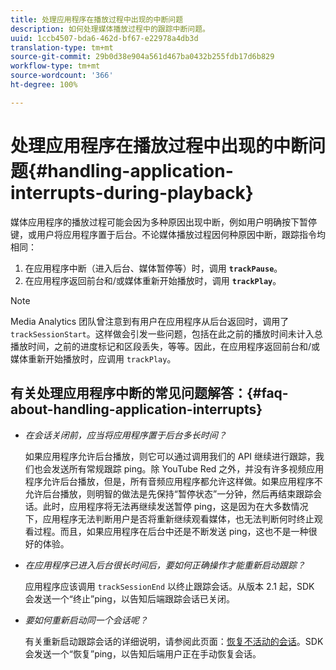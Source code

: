 ```yaml
---
title: 处理应用程序在播放过程中出现的中断问题
description: 如何处理媒体播放过程中的跟踪中断问题。
uuid: 1ccb4507-bda6-462d-bf67-e22978a4db3d
translation-type: tm+mt
source-git-commit: 29b0d38e904a561d467ba0432b255fdb17d6b829
workflow-type: tm+mt
source-wordcount: '366'
ht-degree: 100%

---
```



# 处理应用程序在播放过程中出现的中断问题{#handling-application-interrupts-during-playback}

媒体应用程序的播放过程可能会因为多种原因出现中断，例如用户明确按下暂停键，或用户将应用程序置于后台。不论媒体播放过程因何种原因中断，跟踪指令均相同：

1. 在应用程序中断（进入后台、媒体暂停等）时，调用 **`trackPause`**。
1. 在应用程序返回前台和/或媒体重新开始播放时，调用 **`trackPlay`**。

>[!NOTE]
>
>Media Analytics 团队曾注意到有用户在应用程序从后台返回时，调用了 `trackSessionStart`。这样做会引发一些问题，包括在此之前的播放时间未计入总播放时间，之前的进度标记和区段丢失，等等。因此，在应用程序返回前台和/或媒体重新开始播放时，应调用 `trackPlay`。

## 有关处理应用程序中断的常见问题解答：{#faq-about-handling-application-interrupts}

* _在会话关闭前，应当将应用程序置于后台多长时间？_

   如果应用程序允许后台播放，则它可以通过调用我们的 API 继续进行跟踪，我们也会发送所有常规跟踪 ping。除 YouTube Red 之外，并没有许多视频应用程序允许后台播放，但是，所有音频应用程序都允许这样做。如果应用程序不允许后台播放，则明智的做法是先保持“暂停状态”一分钟，然后再结束跟踪会话。此时，应用程序将无法再继续发送暂停 ping，这是因为在大多数情况下，应用程序无法判断用户是否将重新继续观看媒体，也无法判断何时终止观看过程。而且，如果应用程序在后台中还是不断发送 ping，这也不是一种很好的体验。

* _在应用程序已进入后台很长时间后，要如何正确操作才能重新启动跟踪？_

   应用程序应该调用 `trackSessionEnd` 以终止跟踪会话。从版本 2.1 起，SDK 会发送一个“终止”ping，以告知后端跟踪会话已关闭。

* _要如何重新启动同一个会话呢？_

   有关重新启动跟踪会话的详细说明，请参阅此页面：[恢复不活动的会话](/help/sdk-implement/cookbook/resuming-inactive.md)。SDK 会发送一个“恢复”ping，以告知后端用户正在手动恢复会话。

